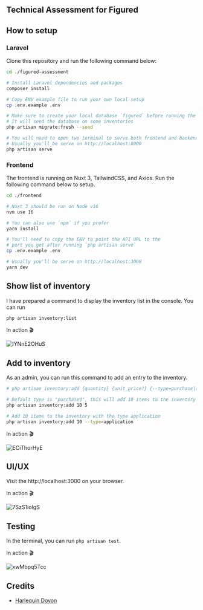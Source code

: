 ## Technical Assessment for Figured

## How to setup

### Laravel
Clone this repository and run the following command below:
```bash
cd ./figured-assessment

# Install Laravel dependencies and packages
composer install

# Copy ENV example file to run your own local setup
cp .env.example .env

# Make sure to create your local database `figured` before running the migration command.
# It will seed the database on some inventories
php artisan migrate:fresh --seed

# You will need to open two terminal to serve both frontend and backend
# Usually you'll be serve on http://localhost:8000
php artisan serve
```

### Frontend
The frontend is running on Nuxt 3, TailwindCSS, and Axios. Run the following command below to setup.
```bash
cd ./frontend

# Nuxt 3 should be run on Node v16
nvm use 16

# You can also use `npm` if you prefer
yarn install

# You'll need to copy the ENV to point the API URL to the
# port you get after running `php artisan serve`
cp .env.example .env

# Usually you'll be serve on http://localhost:3000
yarn dev
```

## Show list of inventory
I have prepared a command to display the inventory list in the console. You can run

```bash
php artisan inventory:list
```
In action 🎬

![lYNnE2OHuS](https://user-images.githubusercontent.com/10015302/207359558-7d3d7cab-5091-4102-bfdf-ed5b54d579cc.gif)


## Add to inventory
As an admin, you can run this command to add an entry to the inventory.

```bash
# php artisan inventory:add {quantity} {unit_price?} {--type=purchase|application}

# Default type is "purchased", this will add 10 items to the inventory and $5 per unit
php artisan inventory:add 10 5

# Add 10 items to the inventory with the type application
php artisan inventory:add 10 --type=application
```

In action 🎬

![ECiThorHyE](https://user-images.githubusercontent.com/10015302/207360212-f0c7a210-0f7e-4479-93a2-0fba6cabbcba.gif)


## UI/UX
Visit the http://localhost:3000 on your browser.

In action 🎬

![7SzS1ioIgS](https://user-images.githubusercontent.com/10015302/207361908-0928e52f-1394-4f05-b9a3-2974838508dc.gif)

## Testing
In the terminal, you can run `php artisan test`.

In action 🎬

![xwMbpq5Tcc](https://user-images.githubusercontent.com/10015302/207363827-cc27e3f1-091b-4c87-90a9-f2a22132e59d.gif)

## Credits
- [Harlequin Doyon](https://github.com/harlekoy)

